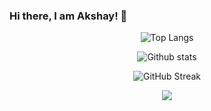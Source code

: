 ### Hi there, I am Akshay! 👋

<div align=center>

![Top Langs](https://github-readme-stats.vercel.app/api/top-langs/?username=akshayjain3450&layout=compact)

![Github stats](https://github-readme-stats.vercel.app/api?username=akshayjain3450&theme=highcontrast&show_icons=true&count_private=true)

![GitHub Streak](https://github-readme-streak-stats.herokuapp.com?user=akshayjain3450&theme=neon-palenight&hide_border=true)

![](https://komarev.com/ghpvc/?username=akshayjain3450)

</div>
